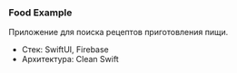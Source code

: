 ### Food Example
Приложение для поиска рецептов приготовления пищи.
* Стек: SwiftUI, Firebase
* Архитектура: Clean Swift
